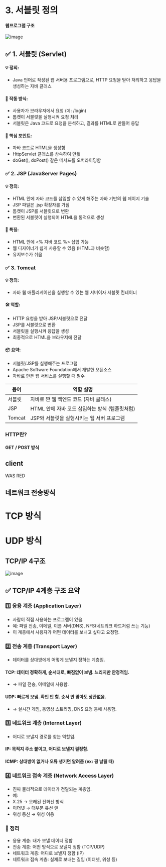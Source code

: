 # 3. 서블릿 정의

#### 웹프로그램 구조
![image](https://github.com/user-attachments/assets/fa24d806-6397-45d8-9f93-272a75b16028)


## ✅ 1. 서블릿 (Servlet)
#### 💡 정의:
- Java 언어로 작성된 웹 서버용 프로그램으로, HTTP 요청을 받아 처리하고 응답을 생성하는 자바 클래스
#### 🔧 작동 방식:
- 사용자가 브라우저에서 요청 (예: /login)
- 톰캣이 서블릿을 실행시켜 요청 처리
- 서블릿은 Java 코드로 요청을 분석하고, 결과를 HTML로 만들어 응답

#### 🧠 핵심 포인트:
- 자바 코드로 HTML을 생성함
- HttpServlet 클래스를 상속하여 만듦
- doGet(), doPost() 같은 메서드를 오버라이딩함

### ✅ 2. JSP (JavaServer Pages)
#### 💡 정의:
- HTML 안에 자바 코드를 삽입할 수 있게 해주는 자바 기반의 웹 페이지 기술
- JSP 파일은 .jsp 확장자를 가짐
- 톰캣이 JSP를 서블릿으로 변환
- 변환된 서블릿이 실행되어 HTML을 동적으로 생성

#### 🌱 특징:
- HTML 안에 <% 자바 코드 %> 삽입 가능
- 웹 디자이너가 쉽게 사용할 수 있음 (HTML과 비슷함)
- 유지보수가 쉬움

### ✅ 3. Tomcat
#### 💡 정의:
- 자바 웹 애플리케이션을 실행할 수 있는 웹 서버이자 서블릿 컨테이너
#### 🛠 역할:
- HTTP 요청을 받아 JSP/서블릿으로 전달
- JSP를 서블릿으로 변환
- 서블릿을 실행시켜 응답을 생성
- 최종적으로 HTML을 브라우저에 전달

#### 📦 요약:
- 서블릿/JSP를 실행해주는 프로그램
- Apache Software Foundation에서 개발한 오픈소스
- 자바로 만든 웹 서비스를 실행할 때 필수

| 용어     | 역할 설명                         |
| ------ | ----------------------------- |
| 서블릿    | 자바로 짠 웹 백엔드 코드 (자바 클래스)       |
| JSP    | HTML 안에 자바 코드 삽입하는 방식 (템플릿처럼) |
| Tomcat | JSP와 서블릿을 실행시키는 웹 서버 프로그램     |


### HTTP란?
#### GET / POST 방식


## client
WAS
RED
## 네트워크 전송방식
# TCP 방식
# UDP 방식

## TCP/IP 4구조
![image](https://github.com/user-attachments/assets/61ab140c-a510-4184-a7a5-ec81cad89e55)


## ✅ TCP/IP 4계층 구조 요약
### 1️⃣ 응용 계층 (Application Layer)
- 사람이 직접 사용하는 프로그램이 있음.
- 예: 파일 전송, 이메일, 이름 서버(DNS), NFS(네트워크 하드처럼 쓰는 기능)
- 이 계층에서 사용자가 어떤 데이터를 보내고 싶다고 요청함.

### 2️⃣ 전송 계층 (Transport Layer)
- 데이터를 상대방에게 어떻게 보낼지 정하는 계층임.
#### TCP: 데이터 정확하게, 순서대로, 빠짐없이 보냄. 느리지만 안정적임.
- → 파일 전송, 이메일에 사용함.

#### UDP: 빠르게 보냄. 확인 안 함. 순서 안 맞아도 상관없음.
- → 실시간 게임, 동영상 스트리밍, DNS 요청 등에 사용함.

### 3️⃣ 네트워크 계층 (Internet Layer)
- 어디로 보낼지 경로를 찾는 역할임.
#### IP: 목적지 주소 붙이고, 어디로 보낼지 결정함.
#### ICMP: 상대방이 없거나 오류 생기면 알려줌 (ex: 핑 날릴 때)

### 4️⃣ 네트워크 접속 계층 (Network Access Layer)
- 진짜 물리적으로 데이터가 전달되는 계층임.
- 예:
- X.25 → 오래된 전화선 방식
- 이더넷 → 대부분 유선 랜
- 위성 통신 → 위성 이용

### 🔁 정리
- 응용 계층: 내가 보낼 데이터 정함
- 전송 계층: 어떤 방식으로 보낼지 정함 (TCP/UDP)
- 네트워크 계층: 어디로 보낼지 정함 (IP)
- 네트워크 접속 계층: 실제로 보내는 길임 (이더넷, 위성 등)
